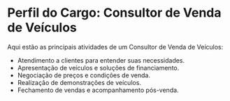 # Perfil do Cargo: Consultor de Venda de Veículos

Aqui estão as principais atividades de um Consultor de Venda de Veículos:
- Atendimento a clientes para entender suas necessidades.
- Apresentação de veículos e soluções de financiamento.
- Negociação de preços e condições de venda.
- Realização de demonstrações de veículos.
- Fechamento de vendas e acompanhamento pós-venda.
